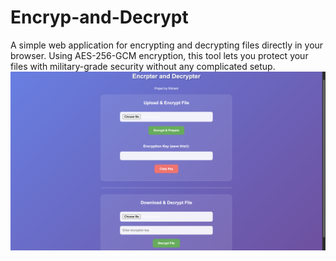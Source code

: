 # Encryp-and-Decrypt
A simple web application for encrypting and decrypting files directly in your browser. Using AES-256-GCM encryption, this tool lets you protect your files with military-grade security without any complicated setup.
![image alt](https://github.com/Richardpandey/Encryp-and-Decrypt/blob/eded284876de834aa280e634872dea5f15994501/Screenshot%202025-09-22%20at%2016.45.52.png)
